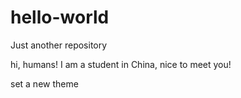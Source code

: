 # hello-world
Just another repository

hi, humans!
I am a student in China, nice to meet you!

set a new theme

